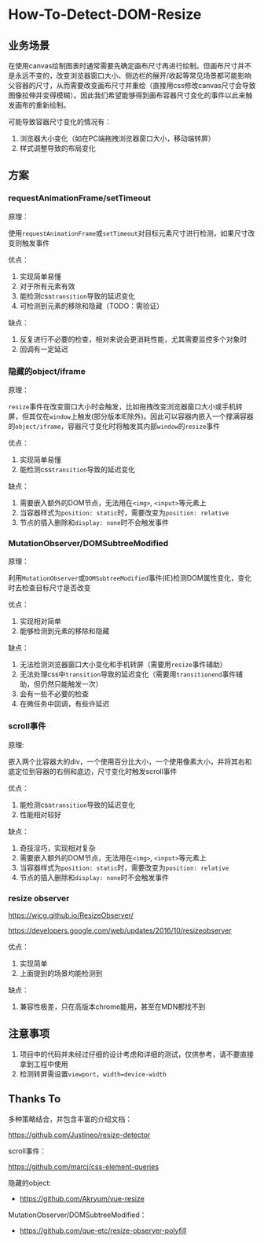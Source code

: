 # How-To-Detect-DOM-Resize

## 业务场景

在使用canvas绘制图表时通常需要先确定画布尺寸再进行绘制。但画布尺寸并不是永远不变的，改变浏览器窗口大小、侧边栏的展开/收起等常见场景都可能影响父容器的尺寸，从而需要改变画布尺寸并重绘（直接用css修改canvas尺寸会导致图像拉伸并变得模糊）。因此我们希望能够得到画布容器尺寸变化的事件以此来触发画布的重新绘制。

可能导致容器尺寸变化的情况有：
1. 浏览器大小变化（如在PC端拖拽浏览器窗口大小，移动端转屏）
2. 样式调整导致的布局变化

## 方案

### requestAnimationFrame/setTimeout

原理：

使用`requestAnimationFrame`或`setTimeout`对目标元素尺寸进行检测，如果尺寸改变则触发事件

优点：

1. 实现简单易懂
2. 对于所有元素有效
3. 能检测css`transition`导致的延迟变化
4. 可检测到元素的移除和隐藏（TODO：需验证）

缺点：

1. 反复进行不必要的检查，相对来说会更消耗性能，尤其需要监控多个对象时
2. 回调有一定延迟

### 隐藏的object/iframe

原理：

`resize`事件在改变窗口大小时会触发，比如拖拽改变浏览器窗口大小或手机转屏，但其仅在`window`上触发(部分版本IE除外)。因此可以容器内嵌入一个撑满容器的`object/iframe`，容器尺寸变化时将触发其内部`window`的`resize`事件

优点：

1. 实现简单易懂
2. 能检测css`transition`导致的延迟变化

缺点：

1. 需要嵌入额外的DOM节点，无法用在`<img>`, `<input>`等元素上
2. 当容器样式为`position: static`时，需要改变为`position: relative`
3. 节点的插入删除和`display: none`时不会触发事件

### MutationObserver/DOMSubtreeModified

原理：

利用`MutationObserver`或`DOMSubtreeModified`事件(IE)检测DOM属性变化，变化时去检查目标尺寸是否改变

优点：

1. 实现相对简单
2. 能够检测到元素的移除和隐藏

缺点：

1. 无法检测浏览器窗口大小变化和手机转屏（需要用`resize`事件辅助）
2. 无法处理css中`transition`导致的延迟变化（需要用`transitionend`事件辅助，但仍然只能触发一次）
3. 会有一些不必要的检查
4. 在微任务中回调，有些许延迟

### scroll事件

原理:

嵌入两个比容器大的div，一个使用百分比大小，一个使用像素大小，并将其右和底定位到容器的右侧和底边，尺寸变化时触发scroll事件

优点：

1. 能检测css`transition`导致的延迟变化
2. 性能相对较好

缺点：

1. 奇技淫巧，实现相对复杂
2. 需要嵌入额外的DOM节点，无法用在`<img>`, `<input>`等元素上
3. 当容器样式为`position: static`时，需要改变为`position: relative`
4. 节点的插入删除和`display: none`时不会触发事件

### resize observer

https://wicg.github.io/ResizeObserver/

https://developers.google.com/web/updates/2016/10/resizeobserver

优点：

1. 实现简单
2. 上面提到的场景均能检测到

缺点：

1. 兼容性极差，只在高版本chrome能用，甚至在MDN都找不到

## 注意事项

1. 项目中的代码并未经过仔细的设计考虑和详细的测试，仅供参考，请不要直接拿到工程中使用
2. 检测转屏需设置`viewport`，`width=device-width`

## Thanks To

多种策略结合，并包含丰富的介绍文档：

https://github.com/Justineo/resize-detector

scroll事件：

https://github.com/marcj/css-element-queries

隐藏的object:

* https://github.com/Akryum/vue-resize

MutationObserver/DOMSubtreeModified：

* https://github.com/que-etc/resize-observer-polyfill
